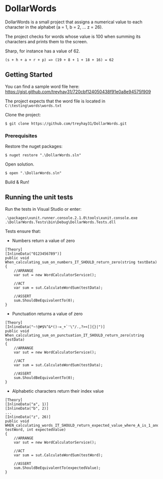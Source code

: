 # DollarWords

DollarWords is a small project that assigns a numerical value to each character in the alphabet (a = 1, b = 2, ... z = 26). 

The project checks for words whose value is 100 when summing its characters and prints them to the screen.

Sharp, for instance has a value of 62.

`(s + h + a + r + p) => (19 + 8 + 1 + 18 + 16) = 62`

## Getting Started

You can find a sample word file here: https://gist.github.com/treyhay31/720cbf124050438f91e0a8e94575f909

The project expects that the word file is located in `C:\testing\words\words.txt`

Clone the project:

`$ git clone https://github.com/treyhay31/DollarWords.git`

### Prerequisites

Restore the nuget packages:

`$ nuget restore ".\DollarWords.sln"`

Open solution.

`$ open ".\DollarWords.sln"`

Build & Run!

## Running the unit tests

Run the tests in Visual Studio or enter:

`.\packages\xunit.runner.console.2.1.0\tools\xunit.console.exe .\DollarWords.Tests\bin\Debug\DollarWords.Tests.dll`

Tests ensure that:

* Numbers return a value of zero

```
[Theory]
[InlineData("0123456789")]
public void When_calculating_sum_on_numbers_IT_SHOULD_return_zero(string testData)
{
    //ARRANGE
    var sut = new WordCalculatorService();

    //ACT
    var sum = sut.CalculateWordSum(testData);

    //ASSERT
    sum.ShouldBeEquivalentTo(0);
}
```

* Punctuation returns a value of zero

```
[Theory]
[InlineData("~!@#$%^&*()-=_+`'\"/.,?><[]{}|")]
public void When_calculating_sum_on_punctuation_IT_SHOULD_return_zero(string testData)
{
    //ARRANGE
    var sut = new WordCalculatorService();

    //ACT
    var sum = sut.CalculateWordSum(testData);

    //ASSERT
    sum.ShouldBeEquivalentTo(0);
}
```

* Alphabetic characters return their index value

```
[Theory]
[InlineData("a", 1)]
[InlineData("b", 2)]
...
[InlineData("z", 26)]
public void WHEN_calculating_words_IT_SHOULD_return_expected_value_where_A_is_1_and_Z_is_26(string testWord, int expectedValue)
{
    //ARRANGE
    var sut = new WordCalculatorService();

    //ACT
    var sum = sut.CalculateWordSum(testWord);

    //ASSERT
    sum.ShouldBeEquivalentTo(expectedValue);
}
```